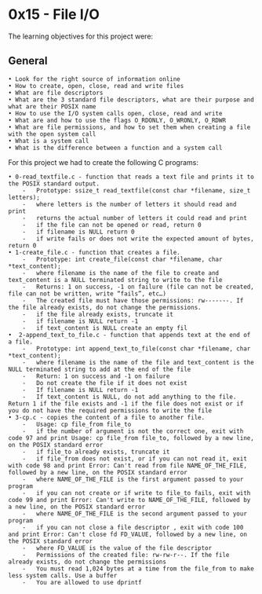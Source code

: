 # **0x15 - File I/O**

The learning objectives for this project were:

## **General**

	• Look for the right source of information online
	• How to create, open, close, read and write files
	• What are file descriptors 
	• What are the 3 standard file descriptors, what are their purpose and what are their POSIX name
	• How to use the I/O system calls open, close, read and write
	• What are and how to use the flags O_RDONLY, O_WRONLY, O_RDWR
	• What are file permissions, and how to set them when creating a file with the open system call
	• What is a system call
	• What is the difference between a function and a system call

For this project we had to create the following C programs:

	• 0-read_textfile.c - function that reads a text file and prints it to the POSIX standard output.
		-	Prototype: ssize_t read_textfile(const char *filename, size_t letters);
		-	where letters is the number of letters it should read and print
		-	returns the actual number of letters it could read and print
		-	if the file can not be opened or read, return 0
		-	if filename is NULL return 0
		-	if write fails or does not write the expected amount of bytes, return 0
	• 1-create_file.c - function that creates a file.
		-	Prototype: int create_file(const char *filename, char *text_content);
		-	where filename is the name of the file to create and text_content is a NULL terminated string to write to the file
		-	Returns: 1 on success, -1 on failure (file can not be created, file can not be written, write “fails”, etc…)
		-	The created file must have those permissions: rw-------. If the file already exists, do not change the permissions.
		-	if the file already exists, truncate it
		-	if filename is NULL return -1
		-	if text_content is NULL create an empty fil
	•  2-append_text_to_file.c - function that appends text at the end of a file.
		-	Prototype: int append_text_to_file(const char *filename, char *text_content);
		-	where filename is the name of the file and text_content is the NULL terminated string to add at the end of the file
		-	Return: 1 on success and -1 on failure
		-	Do not create the file if it does not exist
		-	If filename is NULL return -1
		-	If text_content is NULL, do not add anything to the file. Return 1 if the file exists and -1 if the file does not exist or if you do not have the required permissions to write the file
	• 3-cp.c - copies the content of a file to another file.
		-	Usage: cp file_from file_to
		-	if the number of argument is not the correct one, exit with code 97 and print Usage: cp file_from file_to, followed by a new line, on the POSIX standard error
		-	if file_to already exists, truncate it
		-	if file_from does not exist, or if you can not read it, exit with code 98 and print Error: Can't read from file NAME_OF_THE_FILE, followed by a new line, on the POSIX standard error
		-	where NAME_OF_THE_FILE is the first argument passed to your program
		-	if you can not create or if write to file_to fails, exit with code 99 and print Error: Can't write to NAME_OF_THE_FILE, followed by a new line, on the POSIX standard error
		-	where NAME_OF_THE_FILE is the second argument passed to your program
		-	if you can not close a file descriptor , exit with code 100 and print Error: Can't close fd FD_VALUE, followed by a new line, on the POSIX standard error
		-	where FD_VALUE is the value of the file descriptor
		-	Permissions of the created file: rw-rw-r--. If the file already exists, do not change the permissions
		-	You must read 1,024 bytes at a time from the file_from to make less system calls. Use a buffer
		-	You are allowed to use dprintf

